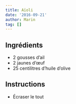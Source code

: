 ```yaml
---
title: Aïoli
date: '2016-09-21'
author: Marin
tag: []
---
```

## Ingrédients
- 2 gousses d’ail
- 2 jaunes d’œuf
- 25 centilitres d’huile d’olive

## Instructions
- Écraser le tout

